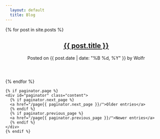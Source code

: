 ```yaml
---
  layout: default
  title: Blog
---
```


<div id="blog">
  <div id="blog-content">
    {% for post in site.posts %}
    <article>
      <header>
        <h1><a href="{% unless site.baseurl == "/" %}{{ site.baseurl }}{% endunless %}{{ post.url }}">{{ post.title }}</a></h1>
        <p>Posted on {{ post.date | date: "%B %d, %Y" }} by Wolfr</p>
      </header>
    </article>
    {% endfor %}
  
    {% if paginator.page %}
    <div id="paginator" class="content">
      {% if paginator.next_page %}
      <a href="/page{{ paginator.next_page }}/">Older entries</a>
      {% endif %}
      {% if paginator.previous_page %}
      <a href="/page{{ paginator.previous_page }}/">Newer entries</a>
      {% endif %}
    </div>
    {% endif %}

  </div>
</div>
